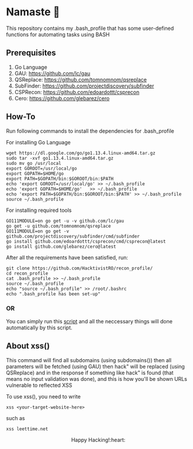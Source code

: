 # Namaste 🙏
This repository contains my .bash_profile that has some user-defined functions for automating tasks using BASH

Prerequisites
--
1) Go Language 
2) GAU: https://github.com/lc/gau
3) QSReplace: https://github.com/tomnomnom/qsreplace
4) SubFinder: https://github.com/projectdiscovery/subfinder
5) CSPRecon: https://github.com/edoardottt/csprecon
6) Cero: https://github.com/glebarez/cero

How-To
--

Run following commands to install the dependencies for .bash_profile

For installing Go Language

    wget https://dl.google.com/go/go1.13.4.linux-amd64.tar.gz
    sudo tar -xvf go1.13.4.linux-amd64.tar.gz
    sudo mv go /usr/local
    export GOROOT=/usr/local/go
    export GOPATH=$HOME/go
    export PATH=$GOPATH/bin:$GOROOT/bin:$PATH
    echo 'export GOROOT=/usr/local/go' >> ~/.bash_profile
    echo 'export GOPATH=$HOME/go'	>> ~/.bash_profile			
    echo 'export PATH=$GOPATH/bin:$GOROOT/bin:$PATH' >> ~/.bash_profile	
    source ~/.bash_profile
    
For installing required tools
    
    GO111MODULE=on go get -u -v github.com/lc/gau
    go get -u github.com/tomnomnom/qsreplace
    GO111MODULE=on go get -v github.com/projectdiscovery/subfinder/cmd/subfinder
    go install github.com/edoardottt/csprecon/cmd/csprecon@latest
    go install github.com/glebarez/cero@latest
    

After all the requirements have been satisfied, run:

    git clone https://github.com/HacktivistRO/recon_profile/
    cd recon_profile
    cat .bash_profile >> ~/.bash_profile
    source ~/.bash_profile
    echo "source ~/.bash_profile" >> /root/.bashrc
    echo ".bash_profile has been set-up"
       
 ### OR
 
You can simply run this [script](https://github.com/HacktivistRO/HackBox/) and all the neccessary things will done automatically by this script.

About xss()
--

This command will find all subdomains (using subdomains()) then all parameters will be fetched (using GAU) then hack\" will be replaced (using QSReplace) and in the response if something like hack\" is found (that means no input validation was done), and this is how you'll be shown URLs vulnerable to reflected XSS

To use xss(), you need to write
    
    xss <your-target-website-here>

such as

    xss leettime.net
 
<p align="center">
Happy Hacking!:heart:
</p>
